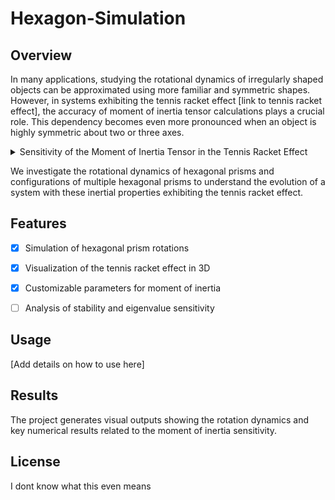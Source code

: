 # Hexagon-Simulation
## Overview
In many applications, studying the rotational dynamics of irregularly shaped objects can be approximated using more familiar and symmetric shapes. However, in systems exhibiting the tennis racket effect [link to tennis racket effect], the accuracy of moment of inertia tensor calculations plays a crucial role. This dependency becomes even more pronounced when an object is highly symmetric about two or three axes.

<details> <summary>Sensitivity of the Moment of Inertia Tensor in the Tennis Racket Effect</summary>

___

Consider an object with moment of inertia tensor $I$ that has eigenvalues 
$\lambda_1 < \lambda_2 < \lambda_3$ corresponding to the principal axes.
For a small perturbation $\delta I$, first-order perturbation theory gives
the change in the eigenvalues as:

![Eigenvalue Variation](https://latex.codecogs.com/png.latex?\delta\lambda_i%20=%20\langle\psi_i%20\mid%20\delta%20I%20\mid%20\psi_i\rangle)

where $\psi_i\$ is the eigenvector associated with $\lambda_i$.

Now, consider the relative error for the intermediate moment $\lambda_2$.
Its sensitivity is characterized by the ratio:

![Ratio of Eigenvalue Variations](https://latex.codecogs.com/png.latex?\frac{\delta\lambda_2}{\Delta\lambda}%20\sim%20\frac{\langle\psi_2%20\mid%20\delta%20I%20\mid%20\psi_2\rangle}{\lambda_3%20-%20\lambda_2})

assuming that $\lambda_3 - \lambda_2$ is small.

In the context of the tennis racket effect, Euler’s equations for rotation are:


![Euler's Equations](https://latex.codecogs.com/png.latex?\dot{\omega}_1%20=%20\frac{(\lambda_2%20-%20\lambda_3)}{\lambda_1}%20\omega_2%20\omega_3,%20\quad%20\dot{\omega}_2%20=%20\frac{(\lambda_3%20-%20\lambda_1)}{\lambda_2}%20\omega_3%20\omega_1,%20\quad%20\dot{\omega}_3%20=%20\frac{(\lambda_1%20-%20\lambda_2)}{\lambda_3}%20\omega_1%20\omega_2.)


A small miscalculation in $\lambda_2$ can therefore lead to a large error
in predicting the stability of rotation about the intermediate axis.
This demonstrates the high sensitivity of irrationally symmetric objects,
where the eigenvalues do not exhibit simple ratios.

___

</details>


We investigate the rotational dynamics of hexagonal prisms and configurations of multiple hexagonal prisms to understand the evolution of a system with these inertial properties exhibiting the tennis racket effect.

## Features
- [X] Simulation of hexagonal prism rotations

- [X] Visualization of the tennis racket effect in 3D

- [X] Customizable parameters for moment of inertia

- [ ] Analysis of stability and eigenvalue sensitivity

## Usage
[Add details on how to use here]

## Results
The project generates visual outputs showing the rotation dynamics and key numerical results related to the moment of inertia sensitivity.

## License
I dont know what this even means
